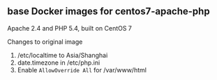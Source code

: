 ## base Docker images for centos7-apache-php

Apache 2.4 and PHP 5.4, built on CentOS 7

Changes to original image

1. /etc/localtime to Asia/Shanghai
2. date.timezone in /etc/php.ini
3. Enable `AllowOverride All` for /var/www/html 
